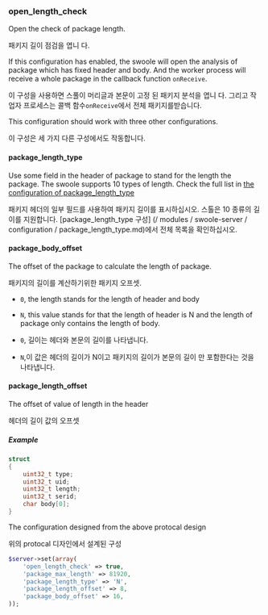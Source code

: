 ### open_length_check

Open the check of package length.

패키지 길이 점검을 엽니 다.

If this configuration has enabled, the swoole will open the analysis of package which has fixed header and body. And the worker process will receive a whole package in the callback function `onReceive`.

이 구성을 사용하면 스풀이 머리글과 본문이 고정 된 패키지 분석을 엽니 다. 그리고 작업자 프로세스는 콜백 함수`onReceive`에서 전체 패키지를받습니다.

This configuration should work with three other configurations.

이 구성은 세 가지 다른 구성에서도 작동합니다.

#### package_length_type

Use some field in the header of package to stand for the length the package. The swoole supports 10 types of length. Check the full list in [the configuration of package_length_type](/modules/swoole-server/configuration/package_length_type.md)

패키지 헤더의 일부 필드를 사용하여 패키지 길이를 표시하십시오. 스톨은 10 종류의 길이를 지원합니다. [package_length_type 구성] (/ modules / swoole-server / configuration / package_length_type.md)에서 전체 목록을 확인하십시오.

#### package_body_offset

The offset of the package to calculate the length of package.

패키지의 길이를 계산하기위한 패키지 오프셋.

- `0`, the length stands for the length of header and body

- `N`, this value stands for that the length of header is N and the length of package only contains the length of body.

- `0`, 길이는 헤더와 본문의 길이를 나타냅니다.

- `N`,이 값은 헤더의 길이가 N이고 패키지의 길이가 본문의 길이 만 포함한다는 것을 나타냅니다.

#### package_length_offset

The offset of value of length in the header

헤더의 길이 값의 오프셋

##### Example

```c
struct
{
    uint32_t type;
    uint32_t uid;
    uint32_t length;
    uint32_t serid;
    char body[0];
}
```
The configuration designed from the above protocal design

위의 protocal 디자인에서 설계된 구성

```php
$server->set(array(
    'open_length_check' => true,
    'package_max_length' => 81920,
    'package_length_type' => 'N',
    'package_length_offset' => 8,
    'package_body_offset' => 16,
));
```
